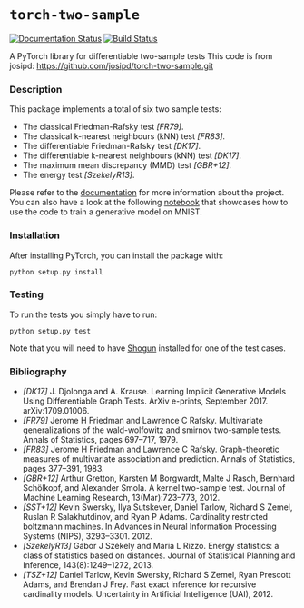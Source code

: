 # `torch-two-sample`
[![Documentation Status](https://readthedocs.org/projects/torch-two-sample/badge/?version=latest)](https://torch-two-sample.readthedocs.io/en/latest/)
[![Build Status](https://travis-ci.org/josipd/torch-two-sample.svg?branch=master)](https://travis-ci.org/josipd/torch-two-sample)

A PyTorch library for differentiable two-sample tests
This code is from josipd: https://github.com/josipd/torch-two-sample.git
### Description

This package implements a total of six two sample tests:

  * The classical Friedman-Rafsky test *[FR79]*.
  * The classical k-nearest neighbours (kNN) test *[FR83]*.
  * The differentiable Friedman-Rafsky test *[DK17]*.
  * The differentiable k-nearest neighbours (kNN) test *[DK17]*.
  * The maximum mean discrepancy (MMD) test *[GBR+12]*.
  * The energy test *[SzekelyR13]*.

Please refer to the [documentation](https://torch_two_sample.readthedocs.io)
for more information about the project.
You can also have a look at the following [notebook](notebooks/mnist.ipynb)
that showcases how to use the code to train a generative model on MNIST.

### Installation

After installing PyTorch, you can install the package with:

```
python setup.py install
```

### Testing

To run the tests you simply have to run:

```
python setup.py test
```

Note that you will need to have [Shogun](http://www.shogun-toolbox.org)
installed for one of the test cases.


### Bibliography

  * *[DK17]* J. Djolonga and A. Krause. Learning Implicit Generative Models Using Differentiable Graph Tests. ArXiv e-prints, September 2017. arXiv:1709.01006.
  * *[FR79]* Jerome H Friedman and Lawrence C Rafsky. Multivariate generalizations of the wald-wolfowitz and smirnov two-sample tests. Annals of Statistics, pages 697–717, 1979.
  * *[FR83]* Jerome H Friedman and Lawrence C Rafsky. Graph-theoretic measures of multivariate association and prediction. Annals of Statistics, pages 377–391, 1983.
  * *[GBR+12]* Arthur Gretton, Karsten M Borgwardt, Malte J Rasch, Bernhard Schölkopf, and Alexander Smola. A kernel two-sample test. Journal of Machine Learning Research, 13(Mar):723–773, 2012.
  * *[SST+12]* Kevin Swersky, Ilya Sutskever, Daniel Tarlow, Richard S Zemel, Ruslan R Salakhutdinov, and Ryan P Adams. Cardinality restricted boltzmann machines. In Advances in Neural Information Processing Systems (NIPS), 3293–3301. 2012.
  * *[SzekelyR13]* Gábor J Székely and Maria L Rizzo. Energy statistics: a class of statistics based on distances. Journal of Statistical Planning and Inference, 143(8):1249–1272, 2013.
  * *[TSZ+12]* Daniel Tarlow, Kevin Swersky, Richard S Zemel, Ryan Prescott Adams, and Brendan J Frey. Fast exact inference for recursive cardinality models. Uncertainty in Artificial Intelligence (UAI), 2012.
